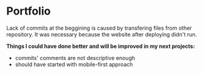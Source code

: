 # Portfolio

Lack of commits at the beggining is caused by transfering files from other repository. It was necessary because the website after deploying didn't run.

**Things I could have done better and will be improved in my next projects:**
- commits' comments are not descriptive enough
- should have started with mobile-first approach
